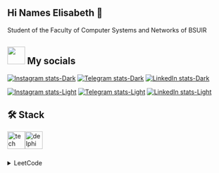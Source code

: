 ## Hi Names Elisabeth 👋

Student of the Faculty of Computer Systems and Networks of BSUIR

## <img src="https://media.giphy.com/media/LnQjpWaON8nhr21vNW/giphy.gif" width="40"> My socials
[![Instagram stats-Dark](https://img.shields.io/badge/-Instagram-090909?style=for-the-badge&logo=instagram&logoColor=B4068E#gh-dark-mode-only)](https://www.instagram.com/_veta.2103_/#gh-dark-mode-only)
[![Telegram stats-Dark](https://img.shields.io/badge/-Telegram-090909?style=for-the-badge&logo=telegram&logoColor=27A0D9#gh-dark-mode-only)](https://t.me/Yabmyabs1#gh-dark-mode-only)
[![LinkedIn stats-Dark](https://img.shields.io/badge/-LinkedIn-090909?style=for-the-badge&logo=LinkedIn&logoColor=3399CC#gh-dark-mode-only)](https://www.linkedin.com/in/pisarchyck-elizaveta-b8b574289#gh-dark-mode-only)

[![Instagram stats-Light](https://img.shields.io/badge/-Instagram-FFF?style=for-the-badge&logo=instagram&logoColor=B4068E#gh-light-mode-only)](https://www.instagram.com/_veta.2103_/#gh-light-mode-only)
[![Telegram stats-Light](https://img.shields.io/badge/-Telegram-FFF?style=for-the-badge&logo=telegram&logoColor=27A0D9#gh-light-mode-only)](https://t.me/Yabmyabs1#gh-light-mode-only)
[![LinkedIn stats-Light](https://img.shields.io/badge/-LinkedIn-FFF?style=for-the-badge&logo=LinkedIn&logoColor=3399CC#gh-light-mode-only)](https://www.linkedin.com/in/pisarchyck-elizaveta-b8b574289#gh-light-mode-only)

## 🛠 Stack
  <div style="display: flex; gap: 0; align-items: center;">
    <img src="https://skillicons.dev/icons?i=java,spring,postgres,mysql,mongodb,docker,postman,js,css,html,cpp,git" height="40" alt="tech stack" />
    <img src="https://encrypted-tbn0.gstatic.com/images?q=tbn:ANd9GcTaaaXSlNK79RpWZljIlfTRKnL7vjpbCLiQxQ&s" height="40" alt="delphi logo" />
</div>

###
<details>
  <summary>LeetCode</summary>
  <a href="https://leetcode.com/u/Elisabeth003/">
    <br/>
    <img src="https://leetcard.jacoblin.cool/Elisabeth003?animation=true&ext=activity" />
  </a>
</details>

